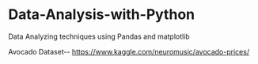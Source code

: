 # Data-Analysis-with-Python
Data Analyzing techniques using Pandas and matplotlib

Avocado Dataset-- https://www.kaggle.com/neuromusic/avocado-prices/

